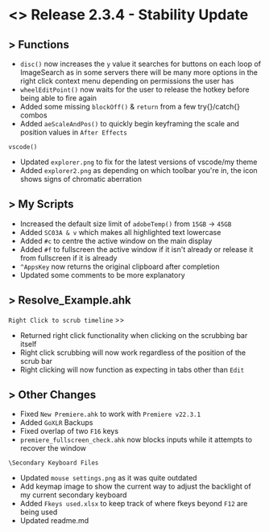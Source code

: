 # <> Release 2.3.4 - Stability Update

## > Functions
- `disc()` now increases the `y` value it searches for buttons on each loop of ImageSearch as in some servers there will be many more options in the right click context menu depending on permissions the user has
- `wheelEditPoint()` now waits for the user to release the hotkey before being able to fire again
- Added some missing `blockOff()` & `return` from a few try{}/catch{} combos
- Added `aeScaleAndPos()` to quickly begin keyframing the scale and position values in `After Effects`

`vscode()`
- Updated `explorer.png` to fix for the latest versions of vscode/my theme
- Added `explorer2.png` as depending on which toolbar you're in, the icon shows signs of chromatic aberration

## > My Scripts
- Increased the default size limit of `adobeTemp()` from `15GB` -> `45GB`
- Added `SC03A & v` which makes all highlighted text lowercase
- Added `#c` to centre the active window on the main display
- Added `#f` to fullscreen the active window if it isn't already or release it from fullscreen if it is already
- `^AppsKey` now returns the original clipboard after completion
- Updated some comments to be more explanatory

## > Resolve_Example.ahk
`Right Click to scrub timeline` >>
- Returned right click functionality when clicking on the scrubbing bar itself
- Right click scrubbing will now work regardless of the position of the scrub bar
- Right clicking will now function as expecting in tabs other than `Edit`

## > Other Changes
- Fixed `New Premiere.ahk` to work with `Premiere v22.3.1`
- Added `GoXLR` Backups
- Fixed overlap of two `F16` keys
- `premiere_fullscreen_check.ahk` now blocks inputs while it attempts to recover the window

`\Secondary Keyboard Files`
- Updated `mouse settings.png` as it was quite outdated
- Add keymap image to show the current way to adjust the backlight of my current secondary keyboard
- Added `Fkeys used.xlsx` to keep track of where fkeys beyond `F12` are being used
- Updated readme.md